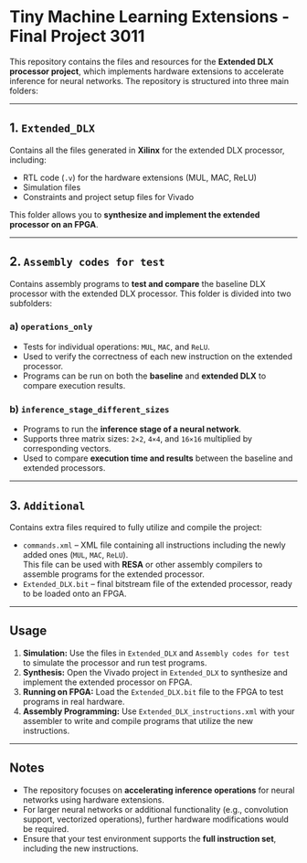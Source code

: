 # Tiny Machine Learning Extensions - Final Project 3011

This repository contains the files and resources for the **Extended DLX processor project**, which implements hardware extensions to accelerate inference for neural networks. The repository is structured into three main folders:

---

## 1. `Extended_DLX`

Contains all the files generated in **Xilinx** for the extended DLX processor, including:

- RTL code (`.v`) for the hardware extensions (MUL, MAC, ReLU)
- Simulation files
- Constraints and project setup files for Vivado

This folder allows you to **synthesize and implement the extended processor on an FPGA**.

---

## 2. `Assembly codes for test`

Contains assembly programs to **test and compare** the baseline DLX processor with the extended DLX processor. This folder is divided into two subfolders:

### a) `operations_only`

- Tests for individual operations: `MUL`, `MAC`, and `ReLU`.
- Used to verify the correctness of each new instruction on the extended processor.
- Programs can be run on both the **baseline** and **extended DLX** to compare execution results.

### b) `inference_stage_different_sizes`

- Programs to run the **inference stage of a neural network**.
- Supports three matrix sizes: `2×2`, `4×4`, and `16×16` multiplied by corresponding vectors.
- Used to compare **execution time and results** between the baseline and extended processors.

---

## 3. `Additional`

Contains extra files required to fully utilize and compile the project:

- `commands.xml` – XML file containing all instructions including the newly added ones (`MUL`, `MAC`, `ReLU`).  
  This file can be used with **RESA** or other assembly compilers to assemble programs for the extended processor.
- `Extended_DLX.bit` – final bitstream file of the extended processor, ready to be loaded onto an FPGA.

---

## Usage

1. **Simulation:** Use the files in `Extended_DLX` and `Assembly codes for test` to simulate the processor and run test programs.
2. **Synthesis:** Open the Vivado project in `Extended_DLX` to synthesize and implement the extended processor on FPGA.
3. **Running on FPGA:** Load the `Extended_DLX.bit` file to the FPGA to test programs in real hardware.
4. **Assembly Programming:** Use `Extended_DLX_instructions.xml` with your assembler to write and compile programs that utilize the new instructions.

---

## Notes

- The repository focuses on **accelerating inference operations** for neural networks using hardware extensions.  
- For larger neural networks or additional functionality (e.g., convolution support, vectorized operations), further hardware modifications would be required.  
- Ensure that your test environment supports the **full instruction set**, including the new instructions.
